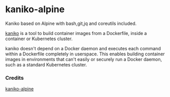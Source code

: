 # kaniko-alpine

Kaniko based on Alpine with bash,git,jq and coreutils included.

[kaniko](https://github.com/GoogleContainerTools/kaniko) is a tool to build container images from a Dockerfile, inside a container or Kubernetes cluster.

kaniko doesn't depend on a Docker daemon and executes each command within a Dockerfile completely in userspace. This enables building container images in environments that can't easily or securely run a Docker daemon, such as a standard Kubernetes cluster.

### Credits
[kaniko-alpine](https://github.com/Pernod-Ricard/kaniko-alpine)